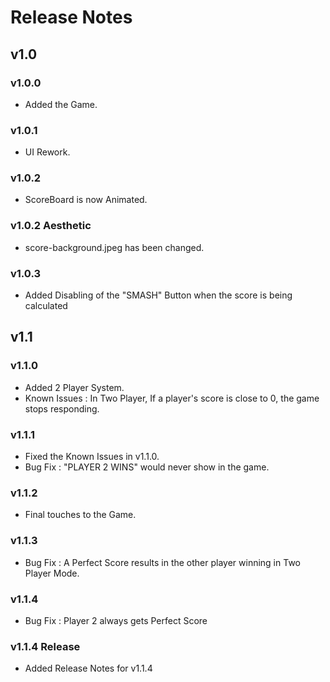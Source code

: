 # Release Notes

## v1.0

### v1.0.0
* Added the Game.

### v1.0.1
* UI Rework.

### v1.0.2
* ScoreBoard is now Animated.

### v1.0.2 Aesthetic
* score-background.jpeg has been changed.

### v1.0.3
* Added Disabling of the "SMASH" Button when the score is being calculated

## v1.1

### v1.1.0
* Added 2 Player System.
* Known Issues : In Two Player, If a player's score is close to 0, the game stops responding.

### v1.1.1
* Fixed the Known Issues in v1.1.0.
* Bug Fix : "PLAYER 2 WINS" would never show in the game.

### v1.1.2
* Final touches to the Game.

### v1.1.3
* Bug Fix : A Perfect Score results in the other player winning in Two Player Mode.

### v1.1.4
* Bug Fix : Player 2 always gets Perfect Score

### v1.1.4 Release
* Added Release Notes for v1.1.4